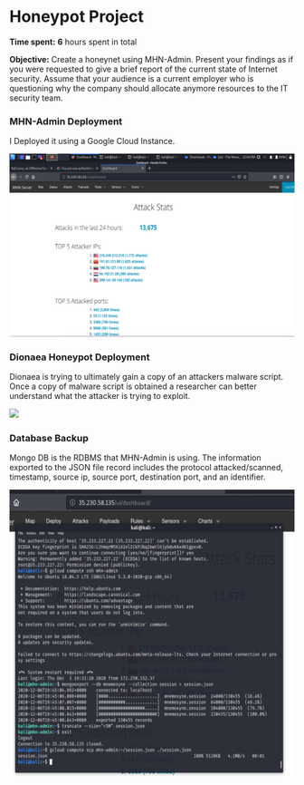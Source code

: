 # Honeypot Project

**Time spent:** **6** hours spent in total

**Objective:** Create a honeynet using MHN-Admin. Present your findings as if you were requested to give a brief report of the current state of Internet security. Assume that your audience is a current employer who is questioning why the company should allocate anymore resources to the IT security team.

### MHN-Admin Deployment

I Deployed it using a Google Cloud Instance.

<img src="MHNadmindashboard.png">

### Dionaea Honeypot Deployment

Dionaea is trying to ultimately gain a copy of an attackers malware script. Once a copy of malware script is obtained a researcher can better understand what the
attacker is trying to exploit. 

<img src="honeypotdeployment.gif">

### Database Backup 

Mongo DB is the RDBMS that MHN-Admin is using. The information exported to the JSON file record includes the protocol attacked/scanned, timestamp, source ip, source port, destination port, and an identifier. 

<img src="Database Backup.png">
